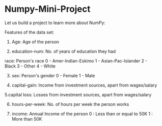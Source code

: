 # Numpy-Mini-Project
Let us build a project to learn more about NumPy:

Features of the data set:

1. Age: Age of the person

2. education-num: No. of years of education they had

race: Person's race 0 - Amer-Indian-Eskimo
1 - Asian-Pac-Islander
2 - Black
3 - Other
4 - White

3. sex: Person's gender 0 - Female
1 - Male

4. capital-gain: Income from investment sources, apart from wages/salary

5.capital loss: Losses from investment sources, apart from wages/salary

6. hours-per-week: No. of hours per week the person works

7. income: Annual Income of the person
0 : Less than or equal to 50K
1 : More than 50K

